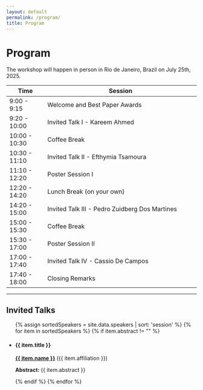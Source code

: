 ```yaml
---
layout: default
permalink: /program/
title: Program
---
```


# Program 

The workshop will happen in person in Rio de Janeiro, Brazil on July 25th, 2025.

<table class="table table-striped">
    <colgroup>
       <col span="1" style="width: 20%;">
       <col span="1" style="width: 80%;">
    </colgroup>
    <thead>
    <tr>
        <th scope="col">Time</th>
        <th scope="col">Session</th>
    </tr>
    </thead>
    <tbody>
    <tr>
        <td>9:00 - 9:15</td>
        <td>Welcome and Best Paper Awards</td>
    </tr>
    <tr>
        <td>9:20 - 10:00</td>
        <td>Invited Talk I - Kareem Ahmed</td>
    </tr>
    <tr>
        <td>10:00 - 10:30</td>
        <td>Coffee Break</td>
    </tr>
    <tr>
        <td>10:30 - 11:10</td>
        <td>Invited Talk II - Efthymia Tsamoura</td>
    </tr>
    <tr>
        <td>11:10 - 12:20</td>
        <td>Poster Session I</td>
    </tr>
    <tr>
        <td>12:20 - 14:20</td>
        <td>Lunch Break (on your own)</td>
    </tr>
    <tr>
        <td>14:20 - 15:00</td>
        <td>Invited Talk III - Pedro Zuidberg Dos Martines</td>
    </tr>
    <tr>
        <td>15:00 - 15:30</td>
        <td>Coffee Break</td>
    </tr>
    <tr>
        <td>15:30 - 17:00</td>
        <td>Poster Session II</td>
    </tr>
    <tr>
        <td>17:00 - 17:40</td>
        <td>Invited Talk IV - Cassio De Campos</td>
    </tr>
    <tr>
        <td>17:40 - 18:00</td>
        <td>Closing Remarks</td>
    </tr>
    </tbody>
</table>

---

## Invited Talks

<ul>
{% assign sortedSpeakers = site.data.speakers | sort: 'session' %}
{% for item in sortedSpeakers %}
  {% if item.abstract != "" %}
  <li>
    <h4> {{ item.title }} </h4>
    <p><a href="{{ item.url }}" target="_blank" ><strong>{{ item.name }}</strong></a> ({{ item.affiliation }})</p>
    <p><strong>Abstract: </strong>{{ item.abstract }}</p>
  </li>
  {% endif %}
{% endfor %}
</ul>


